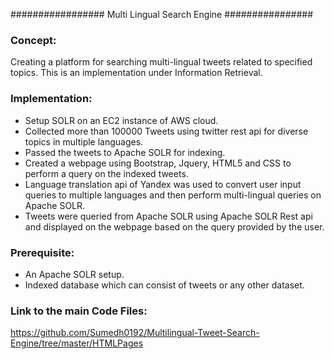 ################# Multi Lingual Search Engine ################

### Concept: 
Creating a platform for searching multi-lingual tweets related to specified topics. This is an implementation under Information Retrieval.

### Implementation:
* Setup SOLR on an EC2 instance of AWS cloud.
* Collected more than 100000 Tweets using twitter rest api for diverse topics in multiple languages.
* Passed the tweets to Apache SOLR for indexing.
* Created a webpage using Bootstrap, Jquery, HTML5 and CSS to perform a query on the indexed tweets.
* Language translation api of Yandex was used to convert user input queries to multiple languages and then perform multi-lingual queries on Apache SOLR.
* Tweets were queried from Apache SOLR using Apache SOLR Rest api and displayed on the webpage based on the query provided by the user.

### Prerequisite:
* An Apache SOLR setup.
* Indexed database which can consist of tweets or any other dataset.

### Link to the main Code Files:
https://github.com/Sumedh0192/Multilingual-Tweet-Search-Engine/tree/master/HTMLPages
